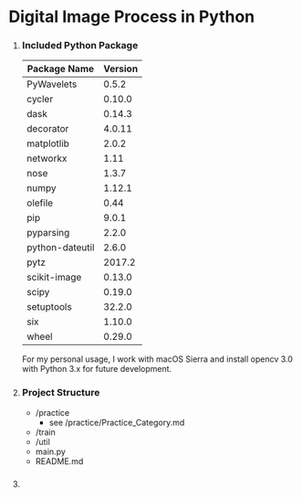 # Digital Image Process in Python

1. ###  Included Python Package

   | Package Name    | Version |
   | --------------- | ------- |
   | PyWavelets      | 0.5.2   |
   | cycler          | 0.10.0  |
   | dask            | 0.14.3  |
   | decorator       | 4.0.11  |
   | matplotlib      | 2.0.2   |
   | networkx        | 1.11    |
   | nose            | 1.3.7   |
   | numpy           | 1.12.1  |
   | olefile         | 0.44    |
   | pip             | 9.0.1   |
   | pyparsing       | 2.2.0   |
   | python-dateutil | 2.6.0   |
   | pytz            | 2017.2  |
   | scikit-image    | 0.13.0  |
   | scipy           | 0.19.0  |
   | setuptools      | 32.2.0  |
   | six             | 1.10.0  |
   | wheel           | 0.29.0  |

   For my personal usage, I work with macOS Sierra and install opencv 3.0 with Python 3.x for future development.

2. ### Project Structure

   - /practice
     - see /practice/Practice_Category.md
   - /train
   - /util
   - main.py
   - README.md

3. ### 

